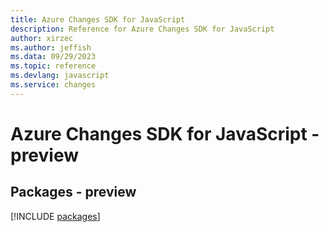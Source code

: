 ```yaml
---
title: Azure Changes SDK for JavaScript
description: Reference for Azure Changes SDK for JavaScript
author: xirzec
ms.author: jeffish
ms.data: 09/29/2023
ms.topic: reference
ms.devlang: javascript
ms.service: changes
---
```

# Azure Changes SDK for JavaScript - preview
## Packages - preview
[!INCLUDE [packages](changes-index.md)]